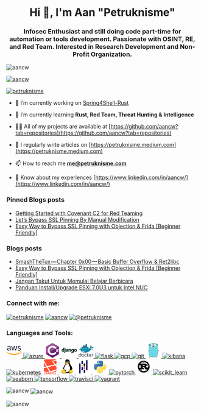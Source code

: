 <h1 align="center">Hi 👋, I'm Aan "Petruknisme"</h1>
<h3 align="center">Infosec Enthusiast and still doing code part-time for automation or tools development. Passionate with OSINT, RE, and Red Team. Interested in Research Development and Non-Profit Organization.</h3>

<p align="left"> <img src="https://komarev.com/ghpvc/?username=aancw&label=Profile%20views&color=0e75b6&style=flat" alt="aancw" /> </p>

<p align="left"> <a href="https://github.com/ryo-ma/github-profile-trophy"><img src="https://github-profile-trophy.vercel.app/?username=aancw" alt="aancw" /></a> </p>

<p align="left"> <a href="https://twitter.com/petruknisme" target="blank"><img src="https://img.shields.io/twitter/follow/petruknisme?logo=twitter&style=for-the-badge" alt="petruknisme" /></a> </p>

- 🔭 I’m currently working on [Spring4Shell-Rust](https://github.com/aancw/Spring4shell-poc-rs)

- 🌱 I’m currently learning **Rust, Red Team, Threat Hunting & Intelligence**

- 👨‍💻 All of my projects are available at [https://github.com/aancw?tab=repositories](https://github.com/aancw?tab=repositories)

- 📝 I regularly write articles on [https://petruknisme.medium.com](https://petruknisme.medium.com)

- 📫 How to reach me **me@petruknisme.com**

- 📄 Know about my experiences [https://www.linkedin.com/in/aancw/](https://www.linkedin.com/in/aancw/)

### Pinned Blogs posts

- [Getting Started with Covenant C2 for Red Teaming](https://petruknisme.medium.com/getting-started-with-covenant-c2-for-red-teaming-8eeb94273b52?source=rss-c9b9434a3a12------2)
- [Let’s Bypass SSL Pinning By Manual Modification](https://medium.com/@petruknisme/lets-bypass-ssl-pinning-by-manual-modification-617afc08a079?source=user_profile---------4----------------------------)
- [Easy Way to Bypass SSL Pinning with Objection &amp; Frida [Beginner Friendly]](https://petruknisme.medium.com/easy-way-to-bypass-ssl-pinning-with-objection-frida-beginner-friendly-58118be4094?source=rss-c9b9434a3a12------2)

### Blogs posts
<!-- BLOG-POST-LIST:START -->
- [SmashTheTux — Chapter 0x00 — Basic Buffer Overflow &amp; Ret2libc](https://petruknisme.medium.com/smashthetux-chapter-0x00-basic-buffer-overflow-ret2libc-a748f45961b?source=rss-c9b9434a3a12------2)
- [Easy Way to Bypass SSL Pinning with Objection &amp; Frida [Beginner Friendly]](https://petruknisme.medium.com/easy-way-to-bypass-ssl-pinning-with-objection-frida-beginner-friendly-58118be4094?source=rss-c9b9434a3a12------2)
- [Jangan Takut Untuk Memulai Belajar Berbicara](https://petruknisme.medium.com/jangan-takut-untuk-memulai-belajar-berbicara-3832826fa9b0?source=rss-c9b9434a3a12------2)
- [Panduan Install/Upgrade ESXi 7.0U3 untuk Intel NUC](https://petruknisme.medium.com/panduan-install-upgrade-esxi-7-0u3-untuk-intel-nuc-157346820539?source=rss-c9b9434a3a12------2)
<!-- BLOG-POST-LIST:END -->

<h3 align="left">Connect with me:</h3>
<p align="left">
<a href="https://twitter.com/petruknisme" target="blank"><img align="center" src="https://raw.githubusercontent.com/rahuldkjain/github-profile-readme-generator/master/src/images/icons/Social/twitter.svg" alt="petruknisme" height="30" width="40" /></a>
<a href="https://linkedin.com/in/aancw" target="blank"><img align="center" src="https://raw.githubusercontent.com/rahuldkjain/github-profile-readme-generator/master/src/images/icons/Social/linked-in-alt.svg" alt="aancw" height="30" width="40" /></a>
<a href="https://medium.com/@petruknisme" target="blank"><img align="center" src="https://raw.githubusercontent.com/rahuldkjain/github-profile-readme-generator/master/src/images/icons/Social/medium.svg" alt="@petruknisme" height="30" width="40" /></a>
</p>

<h3 align="left">Languages and Tools:</h3>
<p align="left"> <a href="https://aws.amazon.com" target="_blank" rel="noreferrer"> <img src="https://raw.githubusercontent.com/devicons/devicon/master/icons/amazonwebservices/amazonwebservices-original-wordmark.svg" alt="aws" width="40" height="40"/> </a> <a href="https://azure.microsoft.com/en-in/" target="_blank" rel="noreferrer"> <img src="https://www.vectorlogo.zone/logos/microsoft_azure/microsoft_azure-icon.svg" alt="azure" width="40" height="40"/> </a> <a href="https://www.w3schools.com/cs/" target="_blank" rel="noreferrer"> <img src="https://raw.githubusercontent.com/devicons/devicon/master/icons/csharp/csharp-original.svg" alt="csharp" width="40" height="40"/> </a> <a href="https://www.djangoproject.com/" target="_blank" rel="noreferrer"> <img src="https://raw.githubusercontent.com/devicons/devicon/master/icons/django/django-plain-wordmark.svg" alt="django framework" width="40" height="40"/> </a> <a href="https://www.docker.com/" target="_blank" rel="noreferrer"> <img src="https://raw.githubusercontent.com/devicons/devicon/master/icons/docker/docker-original-wordmark.svg" alt="docker" width="40" height="40"/> </a> <a href="https://flask.palletsprojects.com/" target="_blank" rel="noreferrer"> <img src="https://www.vectorlogo.zone/logos/pocoo_flask/pocoo_flask-icon.svg" alt="flask" width="40" height="40"/> </a> <a href="https://cloud.google.com" target="_blank" rel="noreferrer"> <img src="https://www.vectorlogo.zone/logos/google_cloud/google_cloud-icon.svg" alt="gcp" width="40" height="40"/> </a> <a href="https://git-scm.com/" target="_blank" rel="noreferrer"> <img src="https://www.vectorlogo.zone/logos/git-scm/git-scm-icon.svg" alt="git" width="40" height="40"/> </a> <a href="https://golang.org" target="_blank" rel="noreferrer"> <img src="https://raw.githubusercontent.com/devicons/devicon/master/icons/go/go-original.svg" alt="go" width="40" height="40"/> </a> <a href="https://www.elastic.co/kibana" target="_blank" rel="noreferrer"> <img src="https://www.vectorlogo.zone/logos/elasticco_kibana/elasticco_kibana-icon.svg" alt="kibana" width="40" height="40"/> </a> <a href="https://kubernetes.io" target="_blank" rel="noreferrer"> <img src="https://www.vectorlogo.zone/logos/kubernetes/kubernetes-icon.svg" alt="kubernetes" width="40" height="40"/> </a> <a href="https://laravel.com/" target="_blank" rel="noreferrer"> <img src="https://raw.githubusercontent.com/devicons/devicon/master/icons/laravel/laravel-plain-wordmark.svg" alt="laravel" width="40" height="40"/> </a> <a href="https://www.linux.org/" target="_blank" rel="noreferrer"> <img src="https://raw.githubusercontent.com/devicons/devicon/master/icons/linux/linux-original.svg" alt="linux" width="40" height="40"/> </a> <a href="https://pandas.pydata.org/" target="_blank" rel="noreferrer"> <img src="https://raw.githubusercontent.com/devicons/devicon/2ae2a900d2f041da66e950e4d48052658d850630/icons/pandas/pandas-original.svg" alt="pandas" width="40" height="40"/> </a> <a href="https://www.python.org" target="_blank" rel="noreferrer"> <img src="https://raw.githubusercontent.com/devicons/devicon/master/icons/python/python-original.svg" alt="python" width="40" height="40"/> </a> <a href="https://pytorch.org/" target="_blank" rel="noreferrer"> <img src="https://www.vectorlogo.zone/logos/pytorch/pytorch-icon.svg" alt="pytorch" width="40" height="40"/> </a> <a href="https://www.rust-lang.org" target="_blank" rel="noreferrer"> <img src="https://raw.githubusercontent.com/devicons/devicon/master/icons/rust/rust-plain.svg" alt="rust" width="40" height="40"/> </a> <a href="https://scikit-learn.org/" target="_blank" rel="noreferrer"> <img src="https://upload.wikimedia.org/wikipedia/commons/0/05/Scikit_learn_logo_small.svg" alt="scikit_learn" width="40" height="40"/> </a> <a href="https://seaborn.pydata.org/" target="_blank" rel="noreferrer"> <img src="https://seaborn.pydata.org/_images/logo-mark-lightbg.svg" alt="seaborn" width="40" height="40"/> </a> <a href="https://www.tensorflow.org" target="_blank" rel="noreferrer"> <img src="https://www.vectorlogo.zone/logos/tensorflow/tensorflow-icon.svg" alt="tensorflow" width="40" height="40"/> </a> <a href="https://travis-ci.org" target="_blank" rel="noreferrer"> <img src="https://www.vectorlogo.zone/logos/travis-ci/travis-ci-icon.svg" alt="travisci" width="40" height="40"/> </a> <a href="https://www.vagrantup.com/" target="_blank" rel="noreferrer"> <img src="https://www.vectorlogo.zone/logos/vagrantup/vagrantup-icon.svg" alt="vagrant" width="40" height="40"/> </a> </p>

<p><img align="left" src="https://github-readme-stats.vercel.app/api/top-langs?username=aancw&show_icons=true&locale=en&layout=compact" alt="aancw" /></p>

<p>&nbsp;<img align="center" src="https://github-readme-stats.vercel.app/api?username=aancw&show_icons=true&locale=en" alt="aancw" /></p>

<p><img align="center" src="https://github-readme-streak-stats.herokuapp.com/?user=aancw&" alt="aancw" /></p>

